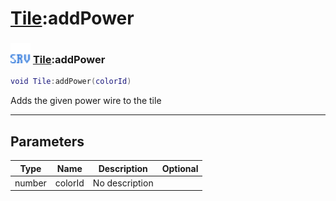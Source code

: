 # [Tile](../tile/README.md):addPower

### <img src="../../.gitbook/assets/server.png" width="32" height="32" /> [Tile](../tile/README.md):addPower

```lua
void Tile:addPower(colorId)
```

Adds the given power wire to the tile<br>

-----------------
## Parameters

| Type   | Name | Description | Optional |
| ------ | ---- | ----------- | -------: |
| number | colorId | No description |   |
